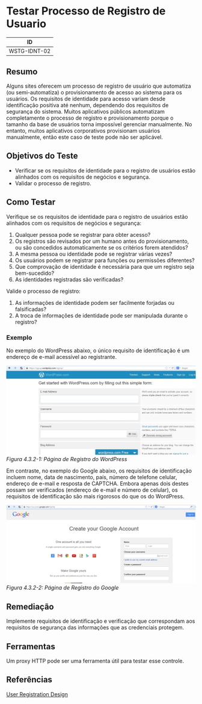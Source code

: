 # Testar Processo de Registro de Usuario

|ID          |
|------------|
|WSTG-IDNT-02|

## Resumo

Alguns sites oferecem um processo de registro de usuário que automatiza (ou semi-automatiza) o provisionamento de acesso ao sistema para os usuários. Os requisitos de identidade para acesso variam desde identificação positiva até nenhum, dependendo dos requisitos de segurança do sistema. Muitos aplicativos públicos automatizam completamente o processo de registro e provisionamento porque o tamanho da base de usuários torna impossível gerenciar manualmente. No entanto, muitos aplicativos corporativos provisionam usuários manualmente, então este caso de teste pode não ser aplicável.

## Objetivos do Teste

- Verificar se os requisitos de identidade para o registro de usuários estão alinhados com os requisitos de negócios e segurança.
- Validar o processo de registro.

## Como Testar

Verifique se os requisitos de identidade para o registro de usuários estão alinhados com os requisitos de negócios e segurança:

1. Qualquer pessoa pode se registrar para obter acesso?
2. Os registros são revisados por um humano antes do provisionamento, ou são concedidos automaticamente se os critérios forem atendidos?
3. A mesma pessoa ou identidade pode se registrar várias vezes?
4. Os usuários podem se registrar para funções ou permissões diferentes?
5. Que comprovação de identidade é necessária para que um registro seja bem-sucedido?
6. As identidades registradas são verificadas?

Valide o processo de registro:

1. As informações de identidade podem ser facilmente forjadas ou falsificadas?
2. A troca de informações de identidade pode ser manipulada durante o registro?

### Exemplo

No exemplo do WordPress abaixo, o único requisito de identificação é um endereço de e-mail acessível ao registrante.

![Página de Registro do WordPress](images/Wordpress_registration_page.jpg)\
*Figura 4.3.2-1: Página de Registro do WordPress*

Em contraste, no exemplo do Google abaixo, os requisitos de identificação incluem nome, data de nascimento, país, número de telefone celular, endereço de e-mail e resposta de CAPTCHA. Embora apenas dois destes possam ser verificados (endereço de e-mail e número de celular), os requisitos de identificação são mais rigorosos do que os do WordPress.

![Página de Registro do Google](images/Google_registration_page.jpg)\
*Figura 4.3.2-2: Página de Registro do Google*

## Remediação

Implemente requisitos de identificação e verificação que correspondam aos requisitos de segurança das informações que as credenciais protegem.

## Ferramentas

Um proxy HTTP pode ser uma ferramenta útil para testar esse controle.

## Referências

[User Registration Design](https://mashable.com/2011/06/09/user-registration-design/)
